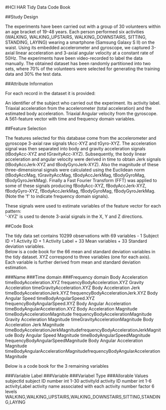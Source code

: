 

#HCI HAR Tidy Data Code Book

##Study Design

The experiments have been carried out with a group of 30 volunteers within an age bracket of 19-48 years. Each person performed six activities (WALKING, WALKING_UPSTAIRS, WALKING_DOWNSTAIRS, SITTING, STANDING, LAYING) wearing a smartphone (Samsung Galaxy S II) on the waist. Using its embedded accelerometer and gyroscope, we captured 3-axial linear acceleration and 3-axial angular velocity at a constant rate of 50Hz. The experiments have been video-recorded to label the data manually. The obtained dataset has been randomly partitioned into two sets, where 70% of the volunteers were selected for generating the training data and 30% the test data. 

##Attribute Information

For each record in the dataset it is provided:

An identifier of the subject who carried out the experiment.
Its activity label.
Triaxial acceleration from the accelerometer (total acceleration) and the estimated body acceleration.
Triaxial Angular velocity from the gyroscope.
A 561-feature vector with time and frequency domain variables.

##Feature Selection 

The features selected for this database come from the accelerometer and gyroscope 3-axial raw signals tAcc-XYZ and tGyro-XYZ. 
The acceleration signal was then separated into body and gravity acceleration signals (tBodyAcc-XYZ and tGravityAcc-XYZ). 
Subsequently, the body linear acceleration and angular velocity were derived in time to obtain Jerk signals (tBodyAccJerk-XYZ and tBodyGyroJerk-XYZ). Also the magnitude of these three-dimensional signals were calculated using the Euclidean norm (tBodyAccMag, tGravityAccMag, tBodyAccJerkMag, tBodyGyroMag, tBodyGyroJerkMag). 
Finally a Fast Fourier Transform (FFT) was applied to some of these signals producing fBodyAcc-XYZ, fBodyAccJerk-XYZ, fBodyGyro-XYZ, fBodyAccJerkMag, fBodyGyroMag, fBodyGyroJerkMag. (Note the 'f' to indicate frequency domain signals). 

These signals were used to estimate variables of the feature vector for each pattern:  
'-XYZ' is used to denote 3-axial signals in the X, Y and Z directions.

##Code Book

The tidy data set contains 10299 observations with 69 variables - 1 Subject ID +1 Activity ID + 1 Activity Label + 33 Mean variables + 33 Standard deviation variables.  
Below is a code book for the 66 mean and standard deviation variables in the tidy dataset. 
XYZ correspond to three variables (one for each axis). 
Each variable is further derived from mean and standard deviation estimation.

###Name                            ###Time domain                     ###Frequency domain
Body Acceleration               timeBodyAcceleration.XYZ                frequencyBodyAcceleration.XYZ
Gravity Acceleration               timeGravityAcceleration.XYZ
Body Acceleration Jerk               timeBodyAccelerationJerk.XYZ        frequencyBodyAccelerationJerk.XYZ
Body Angular Speed               timeBodyAngularSpeed.XYZ                frequencyBodyAngularSpeed.XYZ
Body Angular Acceleration       timeBodyAngularAcceleration.XYZ
Body Acceleration Magnitude       timeBodyAccelerationMagnitude        frequencyBodyAccelerationMagnitude
Gravity Acceleration Magnitude       timeGravityAccelerationMagnitude
Body Acceleration Jerk Magnitude       timeBodyAccelerationJerkMagnitudefrequencyBodyAccelerationJerkMagnitude
Body Angular Speed Magnitude       timeBodyAngularSpeedMagnitude        frequencyBodyAngularSpeedMagnitude
Body Angular Acceleration Magnitude    timeBodyAngularAccelerationMagnitudefrequencyBodyAngularAccelerationMagnitude

Below is a code book for the 3 remaining variables

###Variable Label ###Variable                                         ###Variabel Type   ###Allorable Values    
subjectId            subject ID number                                   int                1-30
activityId           activity ID number                                  int                1-6
activityLabel        activity name associated with each activity number  factor             6 levels WALKING,WALKING_UPSTAIRS,WALKING_DOWNSTAIRS,SITTING,STANDING,LAYING


